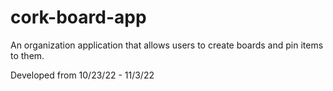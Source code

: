 # cork-board-app

  An organization application that allows users to create boards and pin items to them.
  
  Developed from 10/23/22 - 11/3/22
